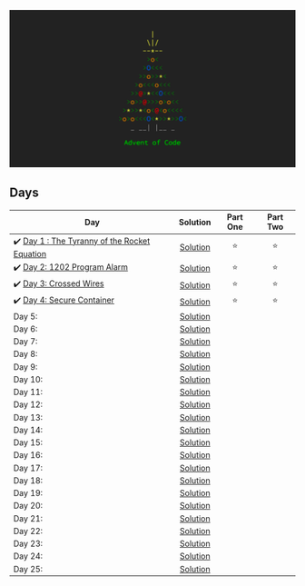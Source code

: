 ![This is the time](aoc.png)

## Days

| Day | Solution | Part One | Part Two | 
|---|:---:|:---:|:---:|
|✔️ [Day 1 : The Tyranny of the Rocket Equation](https://adventofcode.com/2019/day/1) | [Solution](https://github.com/edsimon/adventOfCode2019/blob/master/src/day1.py) | ⭐️ | ⭐️ |
|✔️ [Day 2: 1202 Program Alarm](https://adventofcode.com/2019/day/2) | [Solution](https://github.com/edsimon/adventOfCode2019/blob/master/src/day2.py) | ⭐️ | ⭐️ |
|✔️ [Day 3: Crossed Wires](https://adventofcode.com/2019/day/3) | [Solution](https://github.com/edsimon/adventOfCode2019/blob/master/src/day03.py) | ⭐️ | ⭐ |
|✔️ [Day 4: Secure Container](https://adventofcode.com/2019/day/4) | [Solution](https://github.com/edsimon/adventOfCode2019/blob/master/src/day04.py) | ⭐ | ⭐ |
| Day 5: |  [Solution]()  |  |  |
| Day 6: |  [Solution]()  |  |  |
| Day 7: |  [Solution]()  |  |  |
| Day 8: |  [Solution]()  |  |  |
| Day 9: |  [Solution]()  |  |  |
| Day 10: |  [Solution]()  |  |  |
| Day 11: |  [Solution]()  |  |  |
| Day 12: |  [Solution]()  |  |  |
| Day 13: |  [Solution]()  |  |  |
| Day 14: |  [Solution]()  |  |  |
| Day 15: |  [Solution]()  |  |  |
| Day 16: |  [Solution]()  |  |  |
| Day 17: |  [Solution]()  |  |  |
| Day 18: |  [Solution]()  |  |  |
| Day 19: |  [Solution]()  |  |  |
| Day 20: |  [Solution]()  |  |  |
| Day 21: |  [Solution]()  |  |  |
| Day 22: |  [Solution]()  |  |  |
| Day 23: |  [Solution]()  |  |  |
| Day 24: |  [Solution]()  |  |  |
| Day 25: |  [Solution]()  |  |  |
